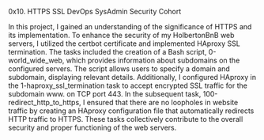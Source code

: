 0x10. HTTPS SSL DevOps SysAdmin Security Cohort

In this project, I gained an understanding of the significance of HTTPS and its implementation. To enhance the security of my HolbertonBnB web servers,
I utilized the certbot certificate and implemented HAproxy SSL termination. The tasks included the creation of a Bash script, 0-world_wide_web, which
provides information about subdomains on the configured servers. The script allows users to specify a domain and subdomain, displaying relevant details.
Additionally, I configured HAproxy in the 1-haproxy_ssl_termination task to accept encrypted SSL traffic for the subdomain www. on TCP port 443. In the
subsequent task, 100-redirect_http_to_https, I ensured that there are no loopholes in website traffic by creating an HAproxy configuration file that 
automatically redirects HTTP traffic to HTTPS. These tasks collectively contribute to the overall security and proper functioning of the web servers.

